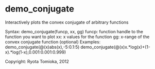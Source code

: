 demo_conjugate
==============

Interactively plots the convex conjugate of arbitrary functions

Syntax:
 demo_conjugate(funcp, xx, gg)
   funcp: function handle to the function you want to plot
      xx: x values for the function
      gg: x-range of the convex conjugate function (optional)
Examples:
 demo_conjugate(@(x)abs(x),-5:0.1:5)
 demo_conjugate(@(x)x.*log(x)+(1-x).*log(1-x),0.001:0.001:0.999)

Copyright: Ryota Tomioka, 2012
